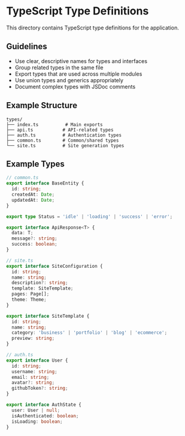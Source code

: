 # TypeScript Type Definitions

This directory contains TypeScript type definitions for the application.

## Guidelines
- Use clear, descriptive names for types and interfaces
- Group related types in the same file
- Export types that are used across multiple modules
- Use union types and generics appropriately
- Document complex types with JSDoc comments

## Example Structure
```
types/
├── index.ts          # Main exports
├── api.ts           # API-related types
├── auth.ts          # Authentication types
├── common.ts        # Common/shared types
└── site.ts          # Site generation types
```

## Example Types
```typescript
// common.ts
export interface BaseEntity {
  id: string;
  createdAt: Date;
  updatedAt: Date;
}

export type Status = 'idle' | 'loading' | 'success' | 'error';

export interface ApiResponse<T> {
  data: T;
  message?: string;
  success: boolean;
}

// site.ts
export interface SiteConfiguration {
  id: string;
  name: string;
  description?: string;
  template: SiteTemplate;
  pages: Page[];
  theme: Theme;
}

export interface SiteTemplate {
  id: string;
  name: string;
  category: 'business' | 'portfolio' | 'blog' | 'ecommerce';
  preview: string;
}

// auth.ts
export interface User {
  id: string;
  username: string;
  email: string;
  avatar?: string;
  githubToken?: string;
}

export interface AuthState {
  user: User | null;
  isAuthenticated: boolean;
  isLoading: boolean;
}
```